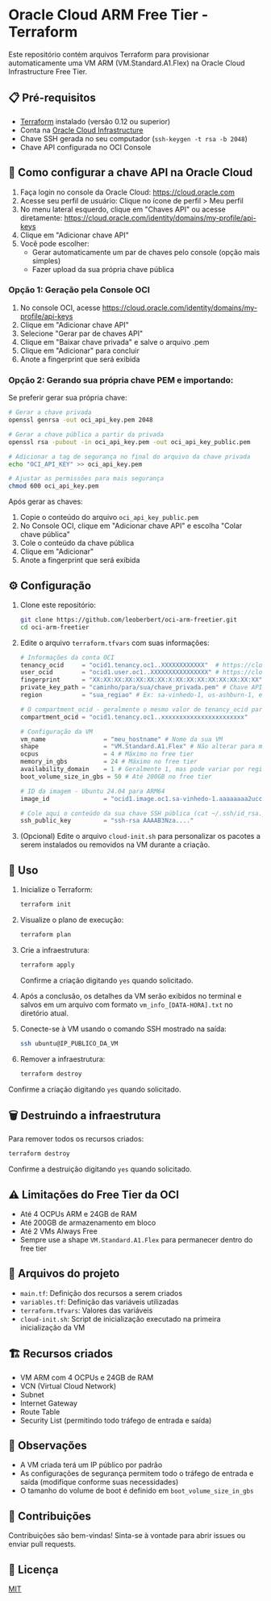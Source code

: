 # Oracle Cloud ARM Free Tier - Terraform

Este repositório contém arquivos Terraform para provisionar automaticamente uma VM ARM (VM.Standard.A1.Flex) na Oracle Cloud Infrastructure Free Tier.

## 📋 Pré-requisitos

- [Terraform](https://www.terraform.io/downloads.html) instalado (versão 0.12 ou superior)
- Conta na [Oracle Cloud Infrastructure](https://www.oracle.com/cloud/free/)
- Chave SSH gerada no seu computador (`ssh-keygen -t rsa -b 2048`)
- Chave API configurada no OCI Console

## 🔑 Como configurar a chave API na Oracle Cloud

1. Faça login no console da Oracle Cloud: https://cloud.oracle.com
2. Acesse seu perfil de usuário: Clique no ícone de perfil > Meu perfil
3. No menu lateral esquerdo, clique em "Chaves API" ou acesse diretamente: https://cloud.oracle.com/identity/domains/my-profile/api-keys
4. Clique em "Adicionar chave API"
5. Você pode escolher:
   - Gerar automaticamente um par de chaves pelo console (opção mais simples)
   - Fazer upload da sua própria chave pública

### Opção 1: Geração pela Console OCI

1. No console OCI, acesse https://cloud.oracle.com/identity/domains/my-profile/api-keys
2. Clique em "Adicionar chave API"
3. Selecione "Gerar par de chaves API"
4. Clique em "Baixar chave privada" e salve o arquivo .pem
5. Clique em "Adicionar" para concluir
6. Anote a fingerprint que será exibida

### Opção 2: Gerando sua própria chave PEM e importando:

Se preferir gerar sua própria chave:

```bash
# Gerar a chave privada
openssl genrsa -out oci_api_key.pem 2048

# Gerar a chave pública a partir da privada
openssl rsa -pubout -in oci_api_key.pem -out oci_api_key_public.pem

# Adicionar a tag de segurança no final do arquivo da chave privada
echo "OCI_API_KEY" >> oci_api_key.pem

# Ajustar as permissões para mais segurança
chmod 600 oci_api_key.pem
```

Após gerar as chaves:
1. Copie o conteúdo do arquivo `oci_api_key_public.pem`
2. No Console OCI, clique em "Adicionar chave API" e escolha "Colar chave pública"
3. Cole o conteúdo da chave pública
4. Clique em "Adicionar"
5. Anote a fingerprint que será exibida

## ⚙️ Configuração

1. Clone este repositório:
   ```bash
   git clone https://github.com/leoberbert/oci-arm-freetier.git
   cd oci-arm-freetier
   ```

2. Edite o arquivo `terraform.tfvars` com suas informações:

   ```terraform
   # Informações da conta OCI
   tenancy_ocid     = "ocid1.tenancy.oc1..XXXXXXXXXXXX"  # https://cloud.oracle.com/tenancy
   user_ocid        = "ocid1.user.oc1..XXXXXXXXXXXXXXXX" # https://cloud.oracle.com/identity/domains/my-profile
   fingerprint      = "XX:XX:XX:XX:XX:XX:XX:X:XX:XX:XX:XX:XX:XX:XX:XX" # Da chave API
   private_key_path = "caminho/para/sua/chave_privada.pem" # Chave API privada
   region           = "sua_regiao" # Ex: sa-vinhedo-1, us-ashburn-1, etc.

   # O compartment_ocid - geralmente o mesmo valor de tenancy_ocid para contas Free Tier
   compartment_ocid = "ocid1.tenancy.oc1..xxxxxxxxxxxxxxxxxxxxxxx"

   # Configuração da VM
   vm_name                = "meu_hostname" # Nome da sua VM
   shape                  = "VM.Standard.A1.Flex" # Não alterar para manter free tier
   ocpus                  = 4 # Máximo no free tier
   memory_in_gbs          = 24 # Máximo no free tier
   availability_domain    = 1 # Geralmente 1, mas pode variar por região
   boot_volume_size_in_gbs = 50 # Até 200GB no free tier

   # ID da imagem - Ubuntu 24.04 para ARM64
   image_id               = "ocid1.image.oc1.sa-vinhedo-1.aaaaaaaa2uccukdkrms7jkpuox7gxzqc76m4qoe6t4l5ighvzlwvrayjolda"

   # Cole aqui o conteúdo da sua chave SSH pública (cat ~/.ssh/id_rsa.pub)
   ssh_public_key         = "ssh-rsa AAAAB3Nza...."
   ```

3. (Opcional) Edite o arquivo `cloud-init.sh` para personalizar os pacotes a serem instalados ou removidos na VM durante a criação.

## 🚀 Uso

1. Inicialize o Terraform:
   ```bash
   terraform init
   ```

2. Visualize o plano de execução:
   ```bash
   terraform plan
   ```

3. Crie a infraestrutura:
   ```bash
   terraform apply
   ```
   Confirme a criação digitando `yes` quando solicitado.

4. Após a conclusão, os detalhes da VM serão exibidos no terminal e salvos em um arquivo com formato `vm_info_[DATA-HORA].txt` no diretório atual.

5. Conecte-se à VM usando o comando SSH mostrado na saída:
   ```bash
   ssh ubuntu@IP_PUBLICO_DA_VM
   ```
6. Remover a infraestrutura:
   ```bash
   terraform destroy
   ```
  Confirme a criação digitando `yes` quando solicitado.   

## 🗑️ Destruindo a infraestrutura

Para remover todos os recursos criados:

```bash
terraform destroy
```
Confirme a destruição digitando `yes` quando solicitado.

## ⚠️ Limitações do Free Tier da OCI

- Até 4 OCPUs ARM e 24GB de RAM
- Até 200GB de armazenamento em bloco
- Até 2 VMs Always Free
- Sempre use a shape `VM.Standard.A1.Flex` para permanecer dentro do free tier

## 📁 Arquivos do projeto

- `main.tf`: Definição dos recursos a serem criados
- `variables.tf`: Definição das variáveis utilizadas
- `terraform.tfvars`: Valores das variáveis
- `cloud-init.sh`: Script de inicialização executado na primeira inicialização da VM

## 🏗️ Recursos criados

- VM ARM com 4 OCPUs e 24GB de RAM
- VCN (Virtual Cloud Network)
- Subnet
- Internet Gateway
- Route Table
- Security List (permitindo todo tráfego de entrada e saída)

## 📝 Observações

- A VM criada terá um IP público por padrão
- As configurações de segurança permitem todo o tráfego de entrada e saída (modifique conforme suas necessidades)
- O tamanho do volume de boot é definido em `boot_volume_size_in_gbs`

## 🤝 Contribuições

Contribuições são bem-vindas! Sinta-se à vontade para abrir issues ou enviar pull requests.

## 📜 Licença

[MIT](LICENSE)
